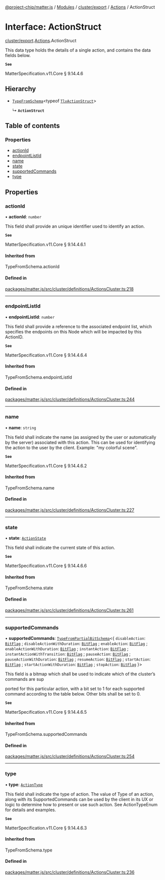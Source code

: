 [@project-chip/matter.js](../README.md) / [Modules](../modules.md) / [cluster/export](../modules/cluster_export.md) / [Actions](../modules/cluster_export.Actions.md) / ActionStruct

# Interface: ActionStruct

[cluster/export](../modules/cluster_export.md).[Actions](../modules/cluster_export.Actions.md).ActionStruct

This data type holds the details of a single action, and contains the data fields below.

**`See`**

MatterSpecification.v11.Core § 9.14.4.6

## Hierarchy

- [`TypeFromSchema`](../modules/tlv_export.md#typefromschema)\<typeof [`TlvActionStruct`](../modules/cluster_export.Actions.md#tlvactionstruct)\>

  ↳ **`ActionStruct`**

## Table of contents

### Properties

- [actionId](cluster_export.Actions.ActionStruct.md#actionid)
- [endpointListId](cluster_export.Actions.ActionStruct.md#endpointlistid)
- [name](cluster_export.Actions.ActionStruct.md#name)
- [state](cluster_export.Actions.ActionStruct.md#state)
- [supportedCommands](cluster_export.Actions.ActionStruct.md#supportedcommands)
- [type](cluster_export.Actions.ActionStruct.md#type)

## Properties

### actionId

• **actionId**: `number`

This field shall provide an unique identifier used to identify an action.

**`See`**

MatterSpecification.v11.Core § 9.14.4.6.1

#### Inherited from

TypeFromSchema.actionId

#### Defined in

[packages/matter.js/src/cluster/definitions/ActionsCluster.ts:218](https://github.com/project-chip/matter.js/blob/558e12c94a201592c28c7bc0743705360b3e5ca6/packages/matter.js/src/cluster/definitions/ActionsCluster.ts#L218)

___

### endpointListId

• **endpointListId**: `number`

This field shall provide a reference to the associated endpoint list, which specifies the endpoints on this
Node which will be impacted by this ActionID.

**`See`**

MatterSpecification.v11.Core § 9.14.4.6.4

#### Inherited from

TypeFromSchema.endpointListId

#### Defined in

[packages/matter.js/src/cluster/definitions/ActionsCluster.ts:244](https://github.com/project-chip/matter.js/blob/558e12c94a201592c28c7bc0743705360b3e5ca6/packages/matter.js/src/cluster/definitions/ActionsCluster.ts#L244)

___

### name

• **name**: `string`

This field shall indicate the name (as assigned by the user or automatically by the server) associated with
this action. This can be used for identifying the action to the user by the client. Example: "my colorful
scene".

**`See`**

MatterSpecification.v11.Core § 9.14.4.6.2

#### Inherited from

TypeFromSchema.name

#### Defined in

[packages/matter.js/src/cluster/definitions/ActionsCluster.ts:227](https://github.com/project-chip/matter.js/blob/558e12c94a201592c28c7bc0743705360b3e5ca6/packages/matter.js/src/cluster/definitions/ActionsCluster.ts#L227)

___

### state

• **state**: [`ActionState`](../enums/cluster_export.Actions.ActionState.md)

This field shall indicate the current state of this action.

**`See`**

MatterSpecification.v11.Core § 9.14.4.6.6

#### Inherited from

TypeFromSchema.state

#### Defined in

[packages/matter.js/src/cluster/definitions/ActionsCluster.ts:261](https://github.com/project-chip/matter.js/blob/558e12c94a201592c28c7bc0743705360b3e5ca6/packages/matter.js/src/cluster/definitions/ActionsCluster.ts#L261)

___

### supportedCommands

• **supportedCommands**: [`TypeFromPartialBitSchema`](../modules/schema_export.md#typefrompartialbitschema)\<\{ `disableAction`: [`BitFlag`](../modules/schema_export.md#bitflag) ; `disableActionWithDuration`: [`BitFlag`](../modules/schema_export.md#bitflag) ; `enableAction`: [`BitFlag`](../modules/schema_export.md#bitflag) ; `enableActionWithDuration`: [`BitFlag`](../modules/schema_export.md#bitflag) ; `instantAction`: [`BitFlag`](../modules/schema_export.md#bitflag) ; `instantActionWithTransition`: [`BitFlag`](../modules/schema_export.md#bitflag) ; `pauseAction`: [`BitFlag`](../modules/schema_export.md#bitflag) ; `pauseActionWithDuration`: [`BitFlag`](../modules/schema_export.md#bitflag) ; `resumeAction`: [`BitFlag`](../modules/schema_export.md#bitflag) ; `startAction`: [`BitFlag`](../modules/schema_export.md#bitflag) ; `startActionWithDuration`: [`BitFlag`](../modules/schema_export.md#bitflag) ; `stopAction`: [`BitFlag`](../modules/schema_export.md#bitflag)  }\>

This field is a bitmap which shall be used to indicate which of the cluster’s commands are sup

ported for this particular action, with a bit set to 1 for each supported command according to the table
below. Other bits shall be set to 0.

**`See`**

MatterSpecification.v11.Core § 9.14.4.6.5

#### Inherited from

TypeFromSchema.supportedCommands

#### Defined in

[packages/matter.js/src/cluster/definitions/ActionsCluster.ts:254](https://github.com/project-chip/matter.js/blob/558e12c94a201592c28c7bc0743705360b3e5ca6/packages/matter.js/src/cluster/definitions/ActionsCluster.ts#L254)

___

### type

• **type**: [`ActionType`](../enums/cluster_export.Actions.ActionType.md)

This field shall indicate the type of action. The value of Type of an action, along with its
SupportedCommands can be used by the client in its UX or logic to determine how to present or use such
action. See ActionTypeEnum for details and examples.

**`See`**

MatterSpecification.v11.Core § 9.14.4.6.3

#### Inherited from

TypeFromSchema.type

#### Defined in

[packages/matter.js/src/cluster/definitions/ActionsCluster.ts:236](https://github.com/project-chip/matter.js/blob/558e12c94a201592c28c7bc0743705360b3e5ca6/packages/matter.js/src/cluster/definitions/ActionsCluster.ts#L236)
